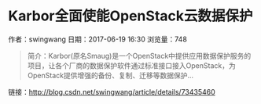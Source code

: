 # Karbor全面使能OpenStack云数据保护
作者：swingwang
日期：2017-06-19 16:30
浏览量：748
> 简介：Karbor(原名Smaug)是一个OpenStack中提供应用数据保护服务的项目，让各个厂商的数据保护软件通过标准接口接入OpenStack，为OpenStack提供增强的备份、复制、迁移等数据保护...

 链接：http://blog.csdn.net/swingwang/article/details/73435460

